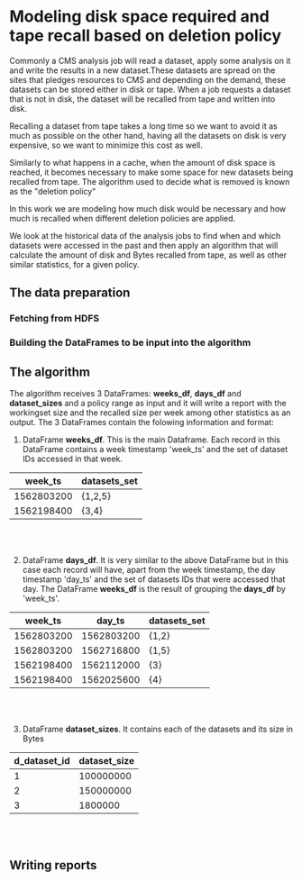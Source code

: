 # Modeling disk space required and tape recall based on deletion policy

Commonly a CMS analysis job will read a dataset, apply some analysis on it and write
the results in a new dataset.These datasets are spread on the
sites that pledges resources to CMS and depending on the demand, these datasets can
be stored either in disk or tape. When a job requests a dataset that is not in disk, 
the dataset will be recalled from tape and written into disk.

Recalling a dataset from tape takes a long time so we want to avoid it as much as possible
on the other hand, having all the datasets on disk is very expensive, so we want to minimize
this cost as well.

Similarly to what happens in a cache, when the amount of disk space is reached, it becomes
necessary to make some space for new datasets being recalled from tape. The algorithm
used to decide what is removed is known as the "deletion policy"

In this work we are modeling how much disk would be necessary and how much is recalled
when different deletion policies are applied.

We look at the historical data of the analysis jobs to find when and which datasets were
accessed in the past and then apply an algorithm that will calculate the amount of disk
and Bytes recalled from tape, as well as other similar statistics, for a given policy.


## The data preparation


### Fetching from HDFS
### Building the DataFrames to be input into the algorithm


## The algorithm

The algorithm receives 3 DataFrames: **weeks_df**, **days_df** and **dataset_sizes** 
and a policy range as input and it will write a report with the workingset size
and the recalled size per week among other statistics as an output.
The 3 DataFrames contain the folowing information and format:


1) DataFrame **weeks_df**. This is the main Dataframe. Each record in this DataFrame
contains a week timestamp 'week_ts' and the set of dataset IDs accessed in that
week.

| week_ts    | datasets_set |
|------------|--------------|
|1562803200  |{1,2,5}       |
|1562198400  |{3,4}         |
<br><br>

2) DataFrame **days_df**. It is very similar to the above DataFrame but in this case
each record will have, apart from the week timestamp, the day timestamp 'day_ts'
and the set of datasets IDs that were accessed that day. The DataFrame **weeks_df**
is the result of grouping the **days_df** by 'week_ts'.


| week_ts    | day_ts     | datasets_set |
|------------|------------|--------------|
|1562803200  |1562803200  |{1,2}         |
|1562803200  |1562716800  |{1,5}         |
|1562198400  |1562112000  |{3}           |
|1562198400  |1562025600  |{4}           |
<br><br>


3) DataFrame **dataset_sizes**. It contains each of the datasets and its size in Bytes

| d_dataset_id | dataset_size |
|--------------|--------------|
|1             | 100000000    |
|2             | 150000000    |
|3             | 1800000      |
<br><br>


## Writing reports
